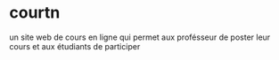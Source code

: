 # courtn
un site web de cours en ligne qui permet aux profésseur de poster leur cours et aux étudiants de participer

